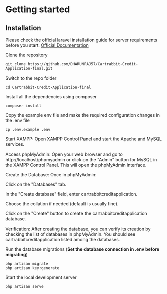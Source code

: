 # Getting started

## Installation

Please check the official laravel installation guide for server requirements before you start. [Official Documentation](https://laravel.com/docs/5.4/installation#installation)

Clone the repository

    git clone https://github.com/DHARUNRAJ57/Cartrabbit-Credit-Application-final.git
Switch to the repo folder

    cd Cartrabbit-Credit-Application-final

Install all the dependencies using composer

    composer install

Copy the example env file and make the required configuration changes in the .env file

    cp .env.example .env

    
Start XAMPP:
Open XAMPP Control Panel and start the Apache and MySQL services.

Access phpMyAdmin:
Open your web browser and go to http://localhost/phpmyadmin or click on the "Admin" button for MySQL in the XAMPP Control Panel. This will open the phpMyAdmin interface.

Create the Database:
Once in phpMyAdmin:

Click on the "Databases" tab.

In the "Create database" field, enter cartrabbitcreditapplication.

Choose the collation if needed (default is usually fine).

Click on the "Create" button to create the cartrabbitcreditapplication database.

Verification:
After creating the database, you can verify its creation by checking the list of databases in phpMyAdmin.
You should see cartrabbitcreditapplication listed among the databases.

Run the database migrations (**Set the database connection in .env before migrating**)

    php artisan migrate
    php artisan key:generate

Start the local development server

    php artisan serve


